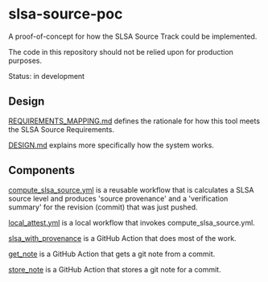 # slsa-source-poc

A proof-of-concept for how the SLSA Source Track could be implemented.

The code in this repository should not be relied upon for production purposes.

Status: in development

## Design

[REQUIREMENTS_MAPPING.md](REQUIREMENTS_MAPPING.md) defines the rationale for how
this tool meets the SLSA Source Requirements.

[DESIGN.md](DESIGN.md) explains more specifically how the system works.

## Components

[compute_slsa_source.yml](.github/workflows/compute_slsa_source.yml) is a reusable workflow that
is calculates a SLSA source level and produces 'source provenance' and a 'verification summary'
for the revision (commit) that was just pushed.

[local_attest.yml](.github/workflows/local_attest.yml) is a local workflow that invokes compute_slsa_source.yml.

[slsa_with_provenance](actions/slsa_with_provenance/action.yml) is a GitHub Action that does most
of the work.

[get_note](actions/get_note/action.yml) is a GitHub Action that gets a git note from a commit.

[store_note](actions/store_note/action.yml) is a GitHub Action that stores a git note for
a commit.
